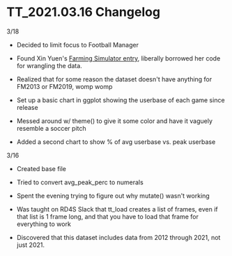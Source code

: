 # TT_2021.03.16 Changelog

3/18

-   Decided to limit focus to Football Manager

-   Found Xin Yuen's [Farming Simulator entry](https://twitter.com/so_xinteresting/status/1372264924865499146), liberally borrowed her code for wrangling the data.

-   Realized that for some reason the dataset doesn't have anything for FM2013 or FM2019, womp womp

-   Set up a basic chart in ggplot showing the userbase of each game since release

-   Messed around w/ theme() to give it some color and have it vaguely resemble a soccer pitch

-   Added a second chart to show % of avg userbase vs. peak userbase

3/16

-   Created base file

-   Tried to convert avg_peak_perc to numerals

-   Spent the evening trying to figure out why mutate() wasn't working

-   Was taught on RD4S Slack that tt_load creates a list of frames, even if that list is 1 frame long, and that you have to load that frame for everything to work

-   Discovered that this dataset includes data from 2012 through 2021, not just 2021.
